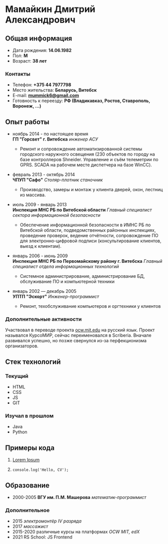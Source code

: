 # Мамайкин Дмитрий Александрович

## Общая информация

- Дата рождения: **14.06.1982**
- Пол: **М**
- Возраст: **38 лет**

### Контакты

- Телефон: **+375 44 7977798**
- Место жительства: **Беларусь, Витебск**
- E-mail: **mummick6@gmail.com**
- Готовность к переезду: **РФ (Владикавказ, Ростов, Ставрополь, Воронеж, ...)**

## Опыт работы

- ноябрь 2014 - по настоящее время  
  **ГП "Горсвет" г. Витебска** _инженер АСУ_

  - Ремонт и сопровождение автоматизированной системы городского наружного освещения (230 объектов по городу на базе контроллеров Shneider. Управление и съём телеметрии по GPRS. SCADA на рабочем месте диспетчера на базе WinCC).

- февраль 2013 - октябрь 2014  
  **ЧПУП "Сафо"** _Столяр-плотник станочник_

  - Производство, замеры и монтаж у клиента дверей, окон, лестниц из массива.

- июль 2009 - январь 2013  
  **Инспекция МНС РБ по Витебской области** _Главный специалист сектора информационной безопасности_

  - Обеспечение информационной безопасности в ИМНС РБ по Витебской области, подведомственных районных инспекциях, проведение проверок, ведение отчётности, сопровождение ПО для электронно-цифровой подписи (консультирование клиентов, выезд к клиентам).

- январь 2006 - июнь 2009  
  **Инспекция МНС РБ по Первомайскому району г. Витебска** _Главный специалист отдела информационных технологий_

  - Системное администрирование, администрирование БД, обслуживание ПО и компьютерной техники

- январь 2002 — декабрь 2005  
  **УПТП "Эскорт"** _Инженер-программист_
  - Ремонт, техобслуживание компьютеров и оргтехники у клиентов

### Дополнительные активности

Участвовал в переводе проекта [ocw.mit.edu](http://ocw.mit.edu) на русский язык. Проект назывался КурсоМИР, сейчас переименовался в Scriberia. Вначале развивался успешно, но позже свернулся из-за перфекционизма организаторов.

## Стек технологий

### Текущий

- HTML
- CSS
- JS
- GIT

### Изучал в прошлом

- Java
- Python

## Примеры кода

1. [Lorem Ipsum](http://google.com)
1. ```
   console.log('Hello, CV');
   ```

## Образование

- 2000-2005 **ВГУ им. П.М. Машерова** _математик-программист_

### Дополнительное

- 2015 _электромонтёр IV разряда_
- 2017 _массажист_
- 2015-2020 различные курсы на платформах _OCW MIT, edX_
- 2021 RS School: JS Frontend
